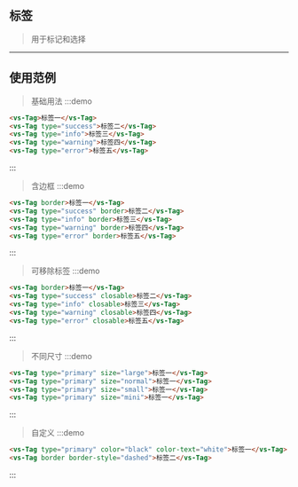 ## 标签
> 用于标记和选择
----------

## 使用范例
> 基础用法
:::demo
```html
<vs-Tag>标签一</vs-Tag>
<vs-Tag type="success">标签二</vs-Tag>
<vs-Tag type="info">标签三</vs-Tag>
<vs-Tag type="warning">标签四</vs-Tag>
<vs-Tag type="error">标签五</vs-Tag>
```
:::

> 含边框
:::demo
```html
<vs-Tag border>标签一</vs-Tag>
<vs-Tag type="success" border>标签二</vs-Tag>
<vs-Tag type="info" border>标签三</vs-Tag>
<vs-Tag type="warning" border>标签四</vs-Tag>
<vs-Tag type="error" border>标签五</vs-Tag>
```
:::

> 可移除标签
:::demo
```html
<vs-Tag border>标签一</vs-Tag>
<vs-Tag type="success" closable>标签二</vs-Tag>
<vs-Tag type="info" closable>标签三</vs-Tag>
<vs-Tag type="warning" closable>标签四</vs-Tag>
<vs-Tag type="error" closable>标签五</vs-Tag>
```
:::

> 不同尺寸
:::demo
```html
<vs-Tag type="primary" size="large">标签一</vs-Tag>
<vs-Tag type="primary" size="normal">标签一</vs-Tag>
<vs-Tag type="primary" size="small">标签一</vs-Tag>
<vs-Tag type="primary" size="mini">标签一</vs-Tag>
```
:::

> 自定义
:::demo
```html
<vs-Tag type="primary" color="black" color-text="white">标签一</vs-Tag>
<vs-Tag border border-style="dashed">标签二</vs-Tag>
```
:::